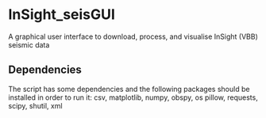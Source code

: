 # InSight_seisGUI
A graphical user interface to download, process, and visualise InSight (VBB) seismic data

## Dependencies

The script has some dependencies and the following packages should be installed in order to run it: 
  csv, matplotlib, numpy, obspy, os pillow, requests, scipy, shutil, xml
